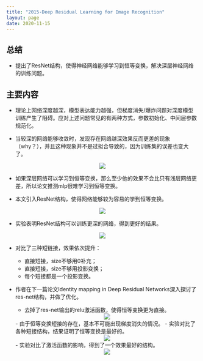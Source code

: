 ```yaml
---
title: "2015-Deep Residual Learning for Image Recognition"
layout: page
date: 2020-11-15
---
```


## 总结

- 提出了ResNet结构，使得神经网络能够学习到恒等变换，解决深层神经网络的训练问题。

## 主要内容

- 理论上网络深度越深，模型表达能力越强，但梯度消失/爆炸问题对深度模型训练产生了阻碍。应对上述问题常见的有两种方式，参数初始化、中间层参数规范化。

- 当较深的网络能够收敛时，发现存在网络越深效果反而更差的现象（why？），并且这种现象并不是过拟合导致的，因为训练集的误差也变大了。
<div style="text-align: center"><img src="/wiki/attach/images/Res-01.png" style="max-width:400px"></div>

- 如果深层网络可以学习到恒等变换，那么至少他的效果不会比只有浅层网络更差，所以论文推测mlp很难学习到恒等变换。

- 本文引入ResNet结构，使得网络能够较为容易的学到恒等变换。
<div style="text-align: center"><img src="/wiki/attach/images/Res-02.png" style="max-width:400px"></div>

- 实验表明ResNet结构可以训练更深的网络，得到更好的结果。
<div style="text-align: center"><img src="/wiki/attach/images/Res-03.png" style="max-width:400px"></div>

- 对比了三种短链接，效果依次提升：
    - 直接短接，size不够用0补充；
    - 直接短接，size不够用投影变换；
    - 每个短接都是一个投影变换。

- 作者在下一篇论文Identity mapping in Deep Residual Networks深入探讨了res-net结构，并做了优化。
    - 去掉了res-net输出的relu激活函数，使得恒等变换更为直接。
    <div style="text-align: center"><img src="/wiki/attach/images/Res-04.png" style="max-width:400px"></div>
    - 由于恒等变换短接的存在，基本不可能出现梯度消失的情况。
    - 实验对比了各种短接结构，结果证明了恒等变换是最好的。
    <div style="text-align: center"><img src="/wiki/attach/images/Res-05.png" style="max-width:400px"></div>
    - 实验对比了激活函数的影响，得到了一个效果最好的结构。
    <div style="text-align: center"><img src="/wiki/attach/images/Res-06.png" style="max-width:400px"></div>
